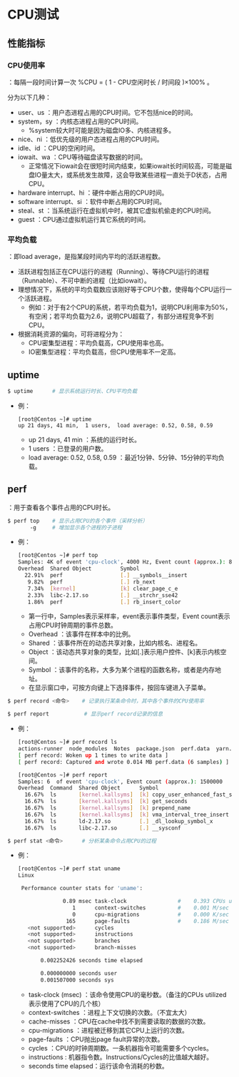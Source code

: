 # CPU测试

## 性能指标

### CPU使用率

：每隔一段时间计算一次 %CPU = ( 1 - CPU空闲时长 / 时间段 )×100% 。

分为以下几种：
- user、us ：用户态进程占用的CPU时间。它不包括nice的时间。
- system，sy ：内核态进程占用的CPU时间。
    - %system较大时可能是因为磁盘IO多、内核进程多。
- nice、ni ：低优先级的用户态进程占用的CPU时间。
- idle、id ：CPU的空闲时间。
- iowait、wa ：CPU等待磁盘读写数据的时间。
    - 正常情况下iowait会在很短时间内结束，如果iowait长时间较高，可能是磁盘IO量太大，或系统发生故障，这会导致某些进程一直处于D状态，占用CPU。
- hardware interrupt、hi ：硬件中断占用的CPU时间。
- software interrupt、si ：软件中断占用的CPU时间。
- steal、st ：当系统运行在虚拟机中时，被其它虚拟机偷走的CPU时间。
- guest ：CPU通过虚拟机运行其它系统的时间。

### 平均负载

：即load average，是指某段时间内平均的活跃进程数。
- 活跃进程包括正在CPU运行的进程（Running）、等待CPU运行的进程（Runnable）、不可中断的进程（比如iowait）。
- 理想情况下，系统的平均负载数应该刚好等于CPU个数，使得每个CPU运行一个活跃进程。
  - 例如：对于有2个CPU的系统，若平均负载为1，说明CPU利用率为50%，有空闲；若平均负载为2.6，说明CPU超载了，有部分进程竞争不到CPU。
- 根据消耗资源的偏向，可将进程分为：
  - CPU密集型进程：平均负载高，CPU使用率也高。
  - IO密集型进程：平均负载高，但CPU使用率不一定高。

## uptime

```sh
$ uptime      # 显示系统运行时长、CPU平均负载
```
- 例：
    ```
    [root@Centos ~]# uptime
    up 21 days, 41 min,  1 users,  load average: 0.52, 0.58, 0.59
    ```
    - up 21 days, 41 min ：系统的运行时长。
    - 1 users ：已登录的用户数。
    - load average: 0.52, 0.58, 0.59 ：最近1分钟、5分钟、15分钟的平均负载。

## perf

：用于查看各个事件占用的CPU时长。

```sh
$ perf top    # 显示占用CPU的各个事件（采样分析）
       -g     # 增加显示各个进程的子进程
```
- 例：
    ```sh
    [root@Centos ~]# perf top
    Samples: 4K of event 'cpu-clock', 4000 Hz, Event count (approx.): 828026549 lost: 0/0 drop: 0/0
    Overhead  Shared Object         Symbol
      22.91%  perf                  [.] __symbols__insert
       9.82%  perf                  [.] rb_next
       7.34%  [kernel]              [k] clear_page_c_e
       2.33%  libc-2.17.so          [.] __strchr_sse42
       1.86%  perf                  [.] rb_insert_color
    ```
    - 第一行中，Samples表示采样率，event表示事件类型，Event count表示占用CPU时钟周期的事件总数。
    - Overhead  ：该事件在样本中的比例。
    - Shared  ：该事件所在的动态共享对象，比如内核名、进程名。
    - Object  ：该动态共享对象的类型，比如[.]表示用户控件、[k]表示内核空间。
    - Symbol  ：该事件的名称，大多为某个进程的函数名称，或者是内存地址。
    - 在显示窗口中，可按方向键上下选择事件，按回车键进入子菜单。

```sh
$ perf record <命令>    # 记录执行某条命令时，其中各个事件的CPU使用率

$ perf report           # 显示perf record记录的信息
```
- 例：
    ```sh
    [root@Centos ~]# perf record ls
    actions-runner  node_modules  Notes  package.json  perf.data  yarn.lock
    [ perf record: Woken up 1 times to write data ]
    [ perf record: Captured and wrote 0.014 MB perf.data (6 samples) ]
    ```
    ```sh
    [root@Centos ~]# perf report
    Samples: 6  of event 'cpu-clock', Event count (approx.): 1500000
    Overhead  Command  Shared Object      Symbol
      16.67%  ls       [kernel.kallsyms]  [k] copy_user_enhanced_fast_string
      16.67%  ls       [kernel.kallsyms]  [k] get_seconds
      16.67%  ls       [kernel.kallsyms]  [k] prepend_name
      16.67%  ls       [kernel.kallsyms]  [k] vma_interval_tree_insert
      16.67%  ls       ld-2.17.so         [.] _dl_lookup_symbol_x
      16.67%  ls       libc-2.17.so       [.] __sysconf
    ```

```sh
$ perf stat <命令>      # 分析某条命令占用CPU的过程
```
- 例：
    ```sh
    [root@Centos ~]# perf stat uname
    Linux

     Performance counter stats for 'uname':

                  0.89 msec task-clock                #    0.393 CPUs utilized          
                     1      context-switches          #    0.001 M/sec                  
                     0      cpu-migrations            #    0.000 K/sec                  
                   165      page-faults               #    0.186 M/sec                  
       <not supported>      cycles                                                      
       <not supported>      instructions                                                
       <not supported>      branches                                                    
       <not supported>      branch-misses                                               

           0.002252426 seconds time elapsed

           0.000000000 seconds user
           0.001507000 seconds sys
    ```
    - task-clock (msec)  ：该命令使用CPU的毫秒数。（备注的CPUs utilized表示使用了CPU的几个核）
    - context-switches  ：进程上下文切换的次数。（不宜太大）
    - cache-misses    ：CPU在cache中找不到需要读取的数据的次数。
    - cpu-migrations  ：进程被迁移到其它CPU上运行的次数。
    - page-faults    ：CPU抛出page fault异常的次数。
    - cycles      ：CPU的时钟周期数。一条机器指令可能需要多个cycles。
    - instructions    : 机器指令数。Instructions/Cycles的比值越大越好。
    - seconds time elapsed：运行该命令消耗的秒数。
